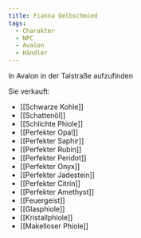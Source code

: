 ```yaml
---
title: Fianna Gelbschmied
tags:
  - Charakter
  - NPC
  - Avalon
  - Händler
---
```


In Avalon in der Talstraße aufzufinden

Sie verkauft:
- [[Schwarze Kohle]]
- [[Schattenöl]]
- [[Schlichte Phiole]]
- [[Perfekter Opal]]
- [[Perfekter Saphir]]
- [[Perfekter Rubin]]
- [[Perfekter Peridot]]
- [[Perfekter Onyx]]
- [[Perfekter Jadestein]]
- [[Perfekter Citrin]]
- [[Perfekter Amethyst]]
- [[Feuergeist]]
- [[Glasphiole]]
- [[Kristallphiole]]
- [[Makelloser Phiole]]

